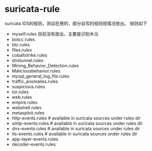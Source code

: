 # suricata-rule
suricata IDS的规则，测试在用的，部分自写的规则视情况放出。
规则如下
 - myself.rules 目前没有放出，主要是识别木马
 - botcc.rules
 - btc.rules
 - files.rules
 - cobaltstrike.rules
 - dnstunnel.rules
 - Mining_Behavior_Detection.rules
 - Maliciousbehavior.rules
 - mysql_general_log_file.rules
 - traffic_anomalies.rules
 - suspicious.rules
 - tor.rules
 - web.rules
 - empire.rules
 - webshell.rules
 - metasploit.rules
 - http-events.rules    # available in suricata sources under rules dir
 - smtp-events.rules    # available in suricata sources under rules dir
 - dns-events.rules     # available in suricata sources under rules dir
 - tls-events.rules     # available in suricata sources under rules dir
 - app-layer-events.rules
 - decoder-events.rules

